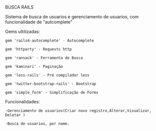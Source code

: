 BUSCA RAILS

Sistema de busca de usuarios e gerenciamento de usuarios, com funcionalidade de "autcomplete"

Gems ultilizadas:
	
	gem 'rails4-autocomplete' - Autocomplete
	
	gem 'httparty' - Requests http
	
	gem 'ransack' - Ferramenta de Busca
	
	gem 'kaminari' - Paginação
	
	gem 'less-rails' - Pré compilador less
	
	gem 'twitter-bootstrap-rails' - Bootstrap
	
	gem 'simple_form' - Simplificação de Forms


Funcionalidades:
	
	-Gerenciamento de usuarios(Criar novo registro,Alterar,Visualizar, Deletar )
	
	-Busca de usuarios, por nome.
